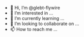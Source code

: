- 👋 Hi, I’m @glebt-flywire
- 👀 I’m interested in ...
- 🌱 I’m currently learning ...
- 💞️ I’m looking to collaborate on ...
- 📫 How to reach me ...

<!---
glebt-flywire/glebt-flywire is a ✨ special ✨ repository because its `README.md` (this file) appears on your GitHub profile.
You can click the Preview link to take a look at your changes.
--->
